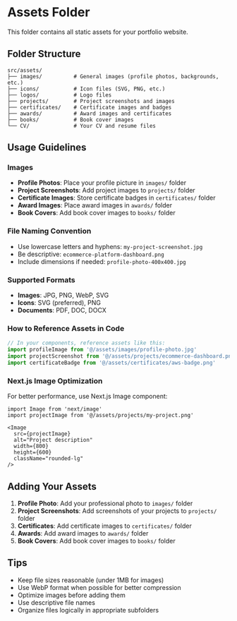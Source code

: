 # Assets Folder

This folder contains all static assets for your portfolio website.

## Folder Structure

```
src/assets/
├── images/          # General images (profile photos, backgrounds, etc.)
├── icons/           # Icon files (SVG, PNG, etc.)
├── logos/           # Logo files
├── projects/        # Project screenshots and images
├── certificates/    # Certificate images and badges
├── awards/          # Award images and certificates
├── books/           # Book cover images
└── CV/              # Your CV and resume files
```

## Usage Guidelines

### Images
- **Profile Photos**: Place your profile picture in `images/` folder
- **Project Screenshots**: Add project images to `projects/` folder
- **Certificate Images**: Store certificate badges in `certificates/` folder
- **Award Images**: Place award images in `awards/` folder
- **Book Covers**: Add book cover images to `books/` folder

### File Naming Convention
- Use lowercase letters and hyphens: `my-project-screenshot.jpg`
- Be descriptive: `ecommerce-platform-dashboard.png`
- Include dimensions if needed: `profile-photo-400x400.jpg`

### Supported Formats
- **Images**: JPG, PNG, WebP, SVG
- **Icons**: SVG (preferred), PNG
- **Documents**: PDF, DOC, DOCX

### How to Reference Assets in Code

```typescript
// In your components, reference assets like this:
import profileImage from '@/assets/images/profile-photo.jpg'
import projectScreenshot from '@/assets/projects/ecommerce-dashboard.png'
import certificateBadge from '@/assets/certificates/aws-badge.png'
```

### Next.js Image Optimization

For better performance, use Next.js Image component:

```tsx
import Image from 'next/image'
import projectImage from '@/assets/projects/my-project.png'

<Image
  src={projectImage}
  alt="Project description"
  width={800}
  height={600}
  className="rounded-lg"
/>
```

## Adding Your Assets

1. **Profile Photo**: Add your professional photo to `images/` folder
2. **Project Screenshots**: Add screenshots of your projects to `projects/` folder
3. **Certificates**: Add certificate images to `certificates/` folder
4. **Awards**: Add award images to `awards/` folder
5. **Book Covers**: Add book cover images to `books/` folder

## Tips

- Keep file sizes reasonable (under 1MB for images)
- Use WebP format when possible for better compression
- Optimize images before adding them
- Use descriptive file names
- Organize files logically in appropriate subfolders 